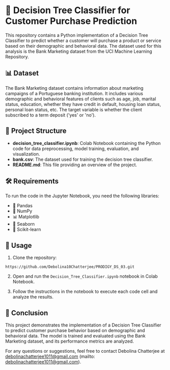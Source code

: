 # 🌳 Decision Tree Classifier for Customer Purchase Prediction

This repository contains a Python implementation of a Decision Tree Classifier to predict whether a customer will purchase a product or service based on their demographic and behavioral data. The dataset used for this analysis is the Bank Marketing dataset from the UCI Machine Learning Repository.

## 📊 Dataset

The Bank Marketing dataset contains information about marketing campaigns of a Portuguese banking institution. It includes various demographic and behavioral features of clients such as age, job, marital status, education, whether they have credit in default, housing loan status, personal loan status, etc. The target variable is whether the client subscribed to a term deposit ('yes' or 'no').

## 📂 Project Structure

- **decision_tree_classifier.ipynb**: Colab Notebook containing the Python code for data preprocessing, model training, evaluation, and visualization.
- **bank.csv**: The dataset used for training the decision tree classifier.
- **README.md**: This file providing an overview of the project.

## 🛠️ Requirements

To run the code in the Jupyter Notebook, you need the following libraries:

- 🐼 Pandas
- 🔢 NumPy
- 📊 Matplotlib
- 🌊 Seaborn
- 🧠 Scikit-learn

## 🚀 Usage

1. Clone the repository:

```
https://github.com/Debolina10Chatterjee/PRODIGY_DS_03.git
```
2. Open and run the `Decision_Tree_Classifier.ipynb` notebook in Colab Notebook.

3. Follow the instructions in the notebook to execute each code cell and analyze the results.

## 🎉 Conclusion

This project demonstrates the implementation of a Decision Tree Classifier to predict customer purchase behavior based on demographic and behavioral data. The model is trained and evaluated using the Bank Marketing dataset, and its performance metrics are analyzed.

For any questions or suggestions, feel free to contact Debolina Chatterjee at debolinachatterjee1011@gmail.com (mailto: debolinachatterjee1011@gmail.com).

